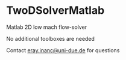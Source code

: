 # TwoDSolverMatlab
Matlab 2D low mach flow-solver

No additional toolboxes are needed

Contact eray.inanc@uni-due.de for questions
